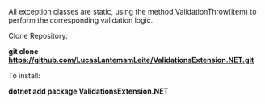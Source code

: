 All exception classes are static, using the method ValidationThrow(item) to perform the corresponding validation logic.

Clone Repository:

**git clone https://github.com/LucasLantemamLeite/ValidationsExtension.NET.git**


To install:

**dotnet add package ValidationsExtension.NET**
